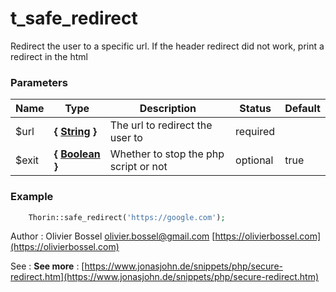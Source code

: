 # t_safe_redirect

Redirect the user to a specific url. If the header redirect did not work, print a redirect in the html


### Parameters
Name  |  Type  |  Description  |  Status  |  Default
------------  |  ------------  |  ------------  |  ------------  |  ------------
$url  |  **{ [String](http://php.net/manual/en/language.types.string.php) }**  |  The url to redirect the user to  |  required  |
$exit  |  **{ [Boolean](http://php.net/manual/en/language.types.boolean.php) }**  |  Whether to stop the php script or not  |  optional  |  true

### Example
```php
	Thorin::safe_redirect('https://google.com');
```
Author : Olivier Bossel [olivier.bossel@gmail.com](mailto:olivier.bossel@gmail.com) [https://olivierbossel.com](https://olivierbossel.com)

See : **See more** : [https://www.jonasjohn.de/snippets/php/secure-redirect.htm](https://www.jonasjohn.de/snippets/php/secure-redirect.htm)